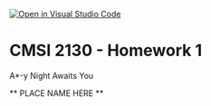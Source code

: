 [![Open in Visual Studio Code](https://classroom.github.com/assets/open-in-vscode-718a45dd9cf7e7f842a935f5ebbe5719a5e09af4491e668f4dbf3b35d5cca122.svg)](https://classroom.github.com/online_ide?assignment_repo_id=11951579&assignment_repo_type=AssignmentRepo)
# CMSI 2130 - Homework 1
A*-y Night Awaits You

** PLACE NAME HERE **